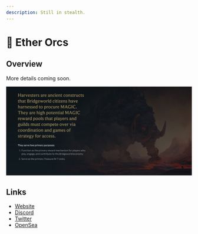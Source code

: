 ```yaml
---
description: Still in stealth.
---
```


# 👹 Ether Orcs

## Overview

More details coming soon.

![](<../../.gitbook/assets/image (10).png>)

## Links

* [Website](https://t.co/2uxwUQr9an)
* [Discord](https://t.co/WCbTKne9tr)
* [Twitter](https://twitter.com/EtherOrcs)
* [OpenSea](https://t.co/OJH8sFWeMM)
